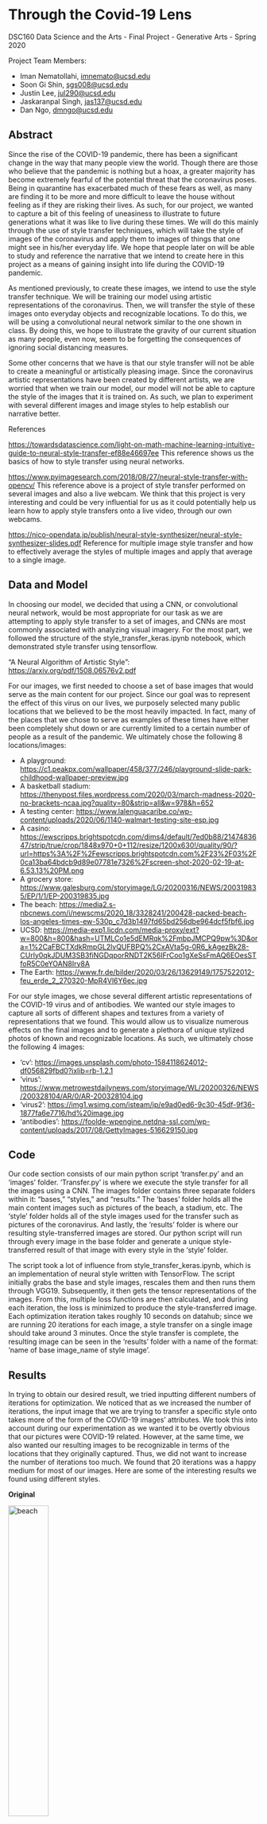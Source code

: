 # Through the Covid-19 Lens

DSC160 Data Science and the Arts - Final Project - Generative Arts - Spring 2020

Project Team Members: 
- Iman Nematollahi, imnemato@ucsd.edu
- Soon Gi Shin, sgs008@ucsd.edu
- Justin Lee, jul290@ucsd.edu
- Jaskaranpal Singh, jas137@ucsd.edu
- Dan Ngo, dmngo@ucsd.edu

## Abstract
Since the rise of the COVID-19 pandemic, there has been a significant change in the way that many people view the world. Though there are those who believe that the pandemic is nothing but a hoax, a greater majority has become extremely fearful of the potential threat that the coronavirus poses. Being in quarantine has exacerbated much of these fears as well, as many are finding it to be more and more difficult to leave the house without feeling as if they are risking their lives. As such, for our project, we wanted to capture a bit of this feeling of uneasiness to illustrate to future generations what it was like to live during these times. We will do this mainly through the use of style transfer techniques, which will take the style of images of the coronavirus and apply them to images of things that one might see in his/her everyday life. We hope that people later on will be able to study and reference the narrative that we intend to create here in this project as a means of gaining insight into life during the COVID-19 pandemic.
  
As mentioned previously, to create these images, we intend to use the style transfer technique. We will be training our model using artistic representations of the coronavirus. Then, we will transfer the style of these images onto everyday objects and recognizable locations. To do this, we will be using a convolutional neural network similar to the one shown in class. By doing this, we hope to illustrate the gravity of our current situation as many people, even now, seem to be forgetting the consequences of ignoring social distancing measures.

Some other concerns that we have is that our style transfer will not be able to create a meaningful or artistically pleasing image. Since the coronavirus artistic representations have been created by different artists, we are worried that when we train our model, our model will not be able to capture the style of the images that it is trained on. As such, we plan to experiment with several different images and image styles to help establish our narrative better.


References

https://towardsdatascience.com/light-on-math-machine-learning-intuitive-guide-to-neural-style-transfer-ef88e46697ee
This reference shows us the basics of how to style transfer using neural networks.

https://www.pyimagesearch.com/2018/08/27/neural-style-transfer-with-opencv/
This reference above is a project of style transfer performed on several images and also a live webcam. We think that this project is very interesting and could be very influential for us as it could potentially help us learn how to apply style transfers onto a live video, through our own webcams.

https://nico-opendata.jp/publish/neural-style-synthesizer/neural-style-synthesizer-slides.pdf
Reference for multiple image style transfer and how to effectively average the styles of multiple images and apply that average to a single image.



## Data and Model

In choosing our model, we decided that using a CNN, or convolutional neural network, would be most appropriate for our task as we are attempting to apply style transfer to a set of images, and CNNs are most commonly associated with analyzing visual imagery. For the most part, we followed the structure of the style_transfer_keras.ipynb notebook, which demonstrated style transfer using tensorflow. 

“A Neural Algorithm of Artistic Style”:  https://arxiv.org/pdf/1508.06576v2.pdf


For our images, we first needed to choose a set of base images that would serve as the main content for our project. Since our goal was to represent the effect of this virus on our lives, we purposely selected many public locations that we believed to be the most heavily impacted. In fact, many of the places that we chose to serve as examples of these times have either been completely shut down or are currently limited to a certain number of people as a result of the pandemic. We ultimately chose the following 8 locations/images:
 
- A playground: https://c1.peakpx.com/wallpaper/458/377/246/playground-slide-park-childhood-wallpaper-preview.jpg
- A basketball stadium: https://thenypost.files.wordpress.com/2020/03/march-madness-2020-no-brackets-ncaa.jpg?quality=80&strip=all&w=978&h=652
- A testing center: https://www.lalenguacaribe.co/wp-content/uploads/2020/06/1140-walmart-testing-site-esp.jpg
- A casino: https://ewscripps.brightspotcdn.com/dims4/default/7ed0b88/2147483647/strip/true/crop/1848x970+0+112/resize/1200x630!/quality/90/?url=https%3A%2F%2Fewscripps.brightspotcdn.com%2F23%2F03%2F0ca13ba64bdcb9d89e07781e7326%2Fscreen-shot-2020-02-19-at-6.53.13%20PM.png 
- A grocery store: https://www.galesburg.com/storyimage/LG/20200316/NEWS/200319835/EP/1/1/EP-200319835.jpg 
- The beach: https://media2.s-nbcnews.com/i/newscms/2020_18/3328241/200428-packed-beach-los-angeles-times-ew-530p_c7d3b1497fd65bd256dbe964dcf5fbf6.jpg 
- UCSD: https://media-exp1.licdn.com/media-proxy/ext?w=800&h=800&hash=UTMLCo1e5dEMRqk%2FmbpJMCPQ9pw%3D&ora=1%2CaFBCTXdkRmpGL2lvQUFBPQ%2CxAVta5g-0R6_kAgezBk28-CUrly0qkJDUM3SB3fiNGDqporRNDT2K56IFrCoo1gXeSsFmAQ6EOesSTfoR5C0eYOAN8Iry8A
- The Earth:
https://www.fr.de/bilder/2020/03/26/13629149/1757522012-feu_erde_2_270320-MpR4Vl6Y6ec.jpg

For our style images, we chose several different artistic representations of the COVID-19 virus and of antibodies. We wanted our style images to capture all sorts of different shapes and textures from a variety of representations that we found. This would allow us to visualize numerous effects on the final images and to generate a plethora of unique stylized photos of known and recognizable locations. As such, we ultimately chose the following 4 images:

- ‘cv’:
https://images.unsplash.com/photo-1584118624012-df056829fbd0?ixlib=rb-1.2.1
- ‘virus’: https://www.metrowestdailynews.com/storyimage/WL/20200326/NEWS/200328104/AR/0/AR-200328104.jpg
- ‘virus2’: https://img1.wsimg.com/isteam/ip/e9ad0ed6-9c30-45df-9f36-1877fa6e7716/hd%20image.jpg
- ‘antibodies’: https://foolde-wpengine.netdna-ssl.com/wp-content/uploads/2017/08/GettyImages-516629150.jpg

## Code

Our code section consists of our main python script ‘transfer.py’ and an ‘images’ folder. ‘Transfer.py’ is where we execute the style transfer for all the images using a CNN. The images folder contains three separate folders within it: “bases,” “styles,” and “results.” The ‘bases’ folder holds all the main content images such as pictures of the beach, a stadium, etc. The ‘style’ folder holds all of the style images used for the transfer such as pictures of the coronavirus. And lastly, the ‘results’ folder is where our resulting style-transferred images are stored. Our python script will run through every image in the base folder and generate a unique style-transferred result of that image with every style in the ‘style’ folder. 

The script took a lot of influence from style_transfer_keras.ipynb, which is an implementation of neural style written with TensorFlow. The script initially grabs the base and style images, rescales them and then runs them through VGG19. Subsequently, it then gets the tensor representations of the images. From this, multiple loss functions are then calculated, and during each iteration, the loss is minimized to produce the style-transferred image. Each optimization iteration takes roughly 10 seconds on datahub; since we are running 20 iterations for each image, a style transfer on a single image should take around 3 minutes. Once the style transfer is complete, the resulting image can be seen in the ‘results’ folder with a name of the format: ‘name of base image_name of style image’.

## Results

In trying to obtain our desired result, we tried inputting different numbers of iterations for optimization. We noticed that as we increased the number of iterations, the input image that we are trying to transfer a specific style onto takes more of the form of the COVID-19 images’ attributes. We took this into account during our experimentation as we wanted it to be overtly obvious that our pictures were COVID-19 related. However, at the same time, we also wanted our resulting images to be recognizable in terms of the locations that they originally captured. Thus, we did not want to increase the number of iterations too much. We found that 20 iterations was a happy medium for most of our images. Here are some of the interesting results we found using different styles.

**Original**

<img src="https://github.com/ucsd-dsc-arts/dsc160-final-dsc160-final-group6/blob/master/data/bases/beach.jpeg" width="40%" height="40%" title="beach">

**Style**

<img src="https://github.com/ucsd-dsc-arts/dsc160-final-dsc160-final-group6/blob/master/data/styles/cv.jpg" width="40%" height="40%" title="cv">

**Result**

<img src="https://github.com/ucsd-dsc-arts/dsc160-final-dsc160-final-group6/blob/master/results/result_beach_cv.png" width="40%" height="40%" title="beach_cv">

One of the base images that we decided to use was that of a crowded beach, something that used to be a common sight before the coronavirus pandemic. We performed style transfer on this image, using a different image of a rendering of the actual COVID-19 virus. The resulting image can be seen above. In the generated image, we can see that the style transfer seems to have replaced all of the people that were captured in the original image with black silhouettes outlined in red, similar to what thermal imaging might show. Some individuals from the base photo also now appear to be translucent in the generated image, which gives them a ghost-like appearance. The people highlighted in red also establish a violent and threatening mood. In general, applying the style transfer onto the image of the beach definitely gives it a more ominous, dangerous feel. 

**Original**

<img src="https://github.com/ucsd-dsc-arts/dsc160-final-dsc160-final-group6/blob/master/data/bases/casino.png" width="40%" height="40%" title="casino">

**Style**

<img src="https://github.com/ucsd-dsc-arts/dsc160-final-dsc160-final-group6/blob/master/data/styles/virus2.jpg" width="40%" height="40%" title="virus2">

**Result**

<img src="https://github.com/ucsd-dsc-arts/dsc160-final-dsc160-final-group6/blob/master/results/result_casino_virus2.png" width="40%" height="40%" title="casino_virus2">

Another one of the base images that we used was this picture of a relatively uncrowded casino, taken somewhat recently to serve as an example of some businesses deciding to reopen, perhaps prematurely. We performed a style transfer on the image, using a rendering of what the COVID-19 virus may look like in the bloodstream. The resulting image, displayed above, was interesting in that the tone and feel of the image was completely different from that of the many of the other style transferred images, including the first one that we discussed above. Rather than being off-putting or “dangerous”, this style-transferred image gave off a more “cartoony” feel. One could almost imagine the image created here being displayed in an art gallery or perhaps appearing in a scene from Osmosis Jones. In general, this style transfer definitely gave off a more artistic vibe more so than did most of the other style transfers that were generated in this project. 

**Original**

<img src="https://github.com/ucsd-dsc-arts/dsc160-final-dsc160-final-group6/blob/master/data/bases/testing.jpg" width="40%" height="40%" title="testing">

**Style**

<img src="https://github.com/ucsd-dsc-arts/dsc160-final-dsc160-final-group6/blob/master/data/styles/antibodies.jpg" width="40%" height="40%" title="antibodies">

**Result**

<img src="https://github.com/ucsd-dsc-arts/dsc160-final-dsc160-final-group6/blob/master/results/result_testing_antibodies.png" width="40%" height="40%" title="testing_antibodies">

The base image for this style transfer is one that depicts the distribution of virus testing kits using an image of antibodies as the style template. In the original image, the amount of protective gear being worn by the health official represents the need for safety, but consequently it also corresponds to the presence of danger. On the other hand, the image of the antibodies’ blue color attempts to shed a more positive outlook or feel to the image, as antibodies generally tend to be beneficial, and we can see that this is so in the generated image. We can also see that because the antibodies consist of smaller spherical particles that are bonded together, there are many objects in the resulting image that look as if they consist of many small circular components. This is best exemplified through the health official’s face shield as it appears to be entirely made of such particles. And lastly, we can also see that the style transfer process has much difficulty in dealing with the sky as it attempts to texture the shadows of the sky in the background.

**Original**

<img src="https://github.com/ucsd-dsc-arts/dsc160-final-dsc160-final-group6/blob/master/data/bases/earth.jpg" width="40%" height="40%" title="earth">

**Style**

<img src="https://github.com/ucsd-dsc-arts/dsc160-final-dsc160-final-group6/blob/master/data/styles/virus.jpg" width="40%" height="40%" title="virus">

**Result**

<img src="https://github.com/ucsd-dsc-arts/dsc160-final-dsc160-final-group6/blob/master/results/result_earth_virus.png" width="40%" height="40%" title="earth_virus">

The base image for this style transfer is a picture of the Earth which uses a much smoother representation of the coronavirus as its style template. As you may know, the Earth is something that is familiar to everyone simply because it is our home. It is the only place that we know is able to sustain life, and because life exists here, viruses exist as well to infect it. As such, looking at the resulting image, we can see that it is essentially covered in splotches, showing that the neural network heavily favored the protein spikes of the virus during the style transfer. What is also interesting is that the splotches were applied to the image in such a way that did not construct the Earth with the anatomy of the virus nor did it make the Earth look like the virus. Instead, the resulting image is much more reminiscent of microbes under a microscope. The splotches that are present in the entire image has the effect of making the Earth look contaminated, which is exactly how people perceive it now during this time.

## Discussion

Our plan to show how rampant and pervasive COVID-19 currently is proved to be successful. By using style transfer, we are able to transform any image’s style and form to that of our COVID-19 virus images. As intended, the resulting images give the viewer different impressions of how COVID-19 has taken control of the world similar to how the style of the COVID-19 images has taken over the base images. The resulting images also signify how these familiar places no longer look or function as they regularly did before the coronavirus pandemic.  Overall, we attempted to exemplify all of the feelings commonly expressed during the COVID-19 outbreak through our resulting style transfer images.

Compared to more traditional artwork, our approach was unique in that we did not have to manually draw up anything or have anything specific planned or thought up. While we did have a message that we intended to convey, our thought process only required thinking of which two images or ideas could go together in order to evoke that notion within the viewer. For our examples, we took locations that we thought our audience may know and combined them with artistic representations of the COVID-19 virus because we thought that taking someplace familiar and giving it a virus-like representation would best imply the invisible threat. We did not know exactly what our end product would look like, which contrasts with traditional approaches to doing artwork where the artist generally knows what to expect. As such, all of our resulting images are a product of trial and error. In fact, we had to try different parameters and inputs many times in order to find the aesthetic that we wanted. 

COVID-19 has transformed the lives of all people around the globe. By transferring the styles from the artistic renderings of the COVID-19 virus onto places that we are familiar with, we hope that our audience, or anyone who has been affected by the COVID-19 pandemic, in general, is able to relate to these images that we have generated. Seeing these familiar places overlaid with the style and form of the coronavirus, we wanted to remind people of some of the things that the COVID-19 virus has taken from us. Showing locations, such as UCSD and the beach, in the style of the COVID-19 virus renderings also serves to illustrate, in an exaggerated way, how the presence of COVID-19 has caused various locations to be physically altered. 

Like most, if not all, generative art, there are a range of ethical concerns associated with style transfer. For one, art generated by this method, by design, requires one to draw from other art styles, so the generated art isn’t completely “unique”. Furthermore, this type of art has limited human input. Art is usually defined as being the manifestation of human creativity or imagination. Some may argue that the “art” being generated here is only partially, if at all, fitting of the common definition of art. Essentially, and this criticism isn’t limited to only this form of generative art, art generated through style transfer blurs the line between what may be considered and what may not. Some of the other usual criticisms that are aimed at generative art, mainly those concerning the ability to fake something, probably don’t apply here, as it’s pretty obvious to see that these images are doctored, but this may change in the future, and may be a point of consideration for the creators and users of this tool. 

For the future, we would like to implement a real-time style transfer tool. We would like users to be able to apply style transfer directly onto what their webcam is seeing, so they too can create COVID-19 related artwork. Also, they would not have to go through the trial and error process like we did as they would be able to immediately see the result of the style transfer. Hopefully, this creates yet another way for us to show people how we felt during these precarious times.


## Team Roles

Iman Nematollahi: Data, Code, part of Discussion
Justin Lee: Part of Discussion, Result, and Slides
Soon Gi Shin: Abstract, Proofreading, part of Results, part of Discussion
Jaskaranpal Singh: Discussion, Result, and Slides
Dan Ngo: Discussion, Results, Slides

## Technical Notes and Dependencies

See imports in .py file
Unzipped Images folder and .py file must be in the same directory in order to run properly.

## Reference

style transfer notebook: https://github.com/roberttwomey/dsc160-code/blob/master/examples/style_transfer_tensorflow/style_transfer_keras.ipynb

https://towardsdatascience.com/light-on-math-machine-learning-intuitive-guide-to-neural-style-transfer-ef88e46697ee

https://www.pyimagesearch.com/2018/08/27/neural-style-transfer-with-opencv/

https://nico-opendata.jp/publish/neural-style-synthesizer/neural-style-synthesizer-slides.pdf

